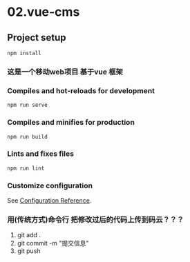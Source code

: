 # 02.vue-cms

## Project setup
```
npm install
```
### 这是一个移动web项目 基于vue 框架

### Compiles and hot-reloads for development
```
npm run serve
```

### Compiles and minifies for production
```
npm run build
```

### Lints and fixes files
```
npm run lint
```

### Customize configuration
See [Configuration Reference](https://cli.vuejs.org/config/).


### 用(传统方式)命令行 把修改过后的代码上传到码云？？？
1. git add .
2. git commit -m "提交信息"
3. git push 